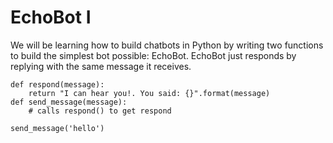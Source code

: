 # EchoBot I

We will be learning how to build chatbots in Python by writing two functions to build the simplest bot possible: EchoBot. EchoBot just responds by replying with the same message it receives.

```
def respond(message):
    return "I can hear you!. You said: {}".format(message)
def send_message(message):
    # calls respond() to get respond

send_message('hello')
```